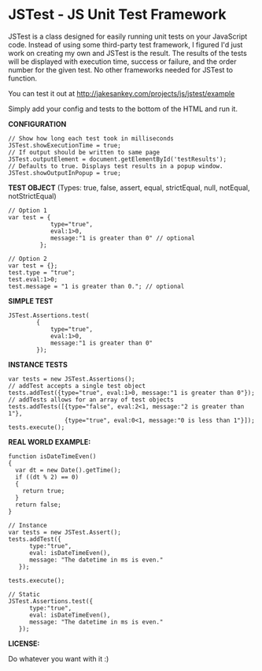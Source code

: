 JSTest - JS Unit Test Framework
===============================

JSTest is a class designed for easily running unit tests on your JavaScript code. Instead of using some third-party test framework, I figured I'd just work on creating my own and JSTest is the result. The results of the tests will be displayed with execution time, success or failure, and the order number for the given test. No other frameworks needed for JSTest to function.

You can test it out at http://jakesankey.com/projects/js/jstest/example

Simply add your config and tests to the bottom of the HTML and run it.

<b>CONFIGURATION</b>
  
    // Show how long each test took in milliseconds
	JSTest.showExecutionTime = true; 
	// If output should be written to same page
	JSTest.outputElement = document.getElementById('testResults'); 
	// Defaults to true. Displays test results in a popup window.
	JSTest.showOutputInPopup = true;

<b>TEST OBJECT</b>
(Types: true, false, assert, equal, strictEqual, null, notEqual, notStrictEqual)

	// Option 1
	var test = {
				type="true", 
				eval:1>0, 
				message:"1 is greater than 0" // optional
			 };
	
	// Option 2
	var test = {};
	test.type = "true";
	test.eval:1>0;
	test.message = "1 is greater than 0."; // optional
  

<b>SIMPLE TEST</b>

	JSTest.Assertions.test(
			{
				type="true", 
				eval:1>0, 
				message:"1 is greater than 0"
			});

<b>INSTANCE TESTS</b>

    var tests = new JSTest.Assertions();
    // addTest accepts a single test object
    tests.addTest({type="true", eval:1>0, message:"1 is greater than 0"});
    // addTests allows for an array of test objects
    tests.addTests([{type="false", eval:2<1, message:"2 is greater than 1"}, 
	                {type="true", eval:0<1, message:"0 is less than 1"}]);
    tests.execute();

<b>REAL WORLD EXAMPLE:</b>

    function isDateTimeEven()
	{
	  var dt = new Date().getTime();
	  if ((dt % 2) == 0)
	  {
	    return true;
	  }
	  return false;
	}
	
    // Instance
	var tests = new JSTest.Assert();
	tests.addTest({
	      type:"true", 
	      eval: isDateTimeEven(), 
	      message: "The datetime in ms is even."
	   });
	
	tests.execute();
    
    // Static
    JSTest.Assertions.test({
          type:"true", 
	      eval: isDateTimeEven(), 
	      message: "The datetime in ms is even."
	   });
			

<b>LICENSE:</b>

Do whatever you want with it :)

